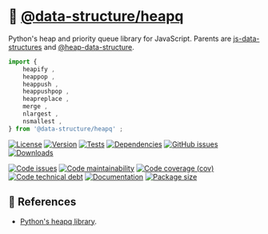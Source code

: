 :vertical_traffic_light:
[@data-structure/heapq](https://data-structures-and-algorithms.github.io/heapq)
==

Python's heap and priority queue library for JavaScript. Parents are
[js-data-structures](https://github.com/make-github-pseudonymous-again/js-data-structures)
and
[@heap-data-structure](https://github.com/heap-data-structure).


```js
import {
	heapify ,
	heappop ,
	heappush ,
	heappushpop ,
	heapreplace ,
	merge ,
	nlargest ,
	nsmallest ,
} from '@data-structure/heapq' ;
```

[![License](https://img.shields.io/github/license/data-structures-and-algorithms/heapq.svg)](https://raw.githubusercontent.com/data-structures-and-algorithms/heapq/main/LICENSE)
[![Version](https://img.shields.io/npm/v/@data-structure/heapq.svg)](https://www.npmjs.org/package/@data-structure/heapq)
[![Tests](https://img.shields.io/github/workflow/status/data-structures-and-algorithms/heapq/ci?event=push&label=tests)](https://github.com/data-structures-and-algorithms/heapq/actions/workflows/ci.yml?query=branch:main)
[![Dependencies](https://img.shields.io/librariesio/github/data-structures-and-algorithms/heapq.svg)](https://github.com/data-structures-and-algorithms/heapq/network/dependencies)
[![GitHub issues](https://img.shields.io/github/issues/data-structures-and-algorithms/heapq.svg)](https://github.com/data-structures-and-algorithms/heapq/issues)
[![Downloads](https://img.shields.io/npm/dm/@data-structure/heapq.svg)](https://www.npmjs.org/package/@data-structure/heapq)

[![Code issues](https://img.shields.io/codeclimate/issues/data-structures-and-algorithms/heapq.svg)](https://codeclimate.com/github/data-structures-and-algorithms/heapq/issues)
[![Code maintainability](https://img.shields.io/codeclimate/maintainability/data-structures-and-algorithms/heapq.svg)](https://codeclimate.com/github/data-structures-and-algorithms/heapq/trends/churn)
[![Code coverage (cov)](https://img.shields.io/codecov/c/gh/data-structures-and-algorithms/heapq/main.svg)](https://codecov.io/gh/data-structures-and-algorithms/heapq)
[![Code technical debt](https://img.shields.io/codeclimate/tech-debt/data-structures-and-algorithms/heapq.svg)](https://codeclimate.com/github/data-structures-and-algorithms/heapq/trends/technical_debt)
[![Documentation](https://data-structures-and-algorithms.github.io/heapq/badge.svg)](https://data-structures-and-algorithms.github.io/heapq/source.html)
[![Package size](https://img.shields.io/bundlephobia/minzip/@data-structure/heapq)](https://bundlephobia.com/result?p=@data-structure/heapq)

## :scroll: References

  - [Python's heapq library](https://docs.python.org/3.6/library/heapq.html).
